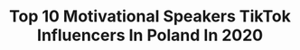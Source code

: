 ---
title: Top 10 Motivational Speakers TikTok Influencers In Poland In 2020
description: >-
  Find top motivational speakers TikTok influencers in Poland in 2020. Most popular hashtags: #love #motivation #funny #speaker.
platform: TikTok
profiles:
  - username: "indiana.liar"
    fullname: >-
      Paula Lupaya
    location: "Poland"
    followers: 42197
    engagement: 1710
    commentsToLikes: 0.044625
    id: cka0wpt9a3wqz0i78ksniqzdr
    verified: false
    hashtags: "#sanah, #musically, #speaker, #kulaar"
  - username: "mcksiaze_"
    fullname: >-
      mcksiaze
    location: "Poland"
    followers: 122483
    engagement: 1716
    commentsToLikes: 0.018206
    id: ck81qsocojj1t0j78o5rywp1u
    verified: false
    hashtags: "#lanyponiedzia, #child, #sweetbutpsycho, #mommyissues"
  - username: "j3bacp1s"
    fullname: >-
      J3bacP1S
    location: "Poland"
    followers: 2477
    engagement: 869
    commentsToLikes: 0.030417
    id: ck8qi4wss7q2j0j78nn7gziy2
    verified: false
    hashtags: "#money, #funny, #high, #maisonmargiela"
  - username: "maciek_i_ubrania"
    fullname: >-
      Maciej Sekulski 
    location: "Poland"
    followers: 3904
    engagement: 1514
    commentsToLikes: 0.023231
    id: ck93obxkv42hq0j786efq4rkz
    verified: false
    hashtags: "#gocrazy, #yeezy, #vibin, #travisdunk"
  - username: "bartek_ujma"
    fullname: >-
      Bartek Ujma ☑️
    location: "Poland"
    followers: 46247
    engagement: 537
    commentsToLikes: 0.011299
    id: ck96jj042p0b30j78c88j4aty
    verified: false
    hashtags: "#ludzi, #oldlady, #zszywacz, #cattok"
  - username: "artybryja"
    fullname: >-
      Try Can Do
    location: "Poland"
    followers: 29212
    engagement: 1104
    commentsToLikes: 0.012476
    id: ck9k5xoe7yjhv0j78d05oadmb
    verified: false
    hashtags: "#makemefamous, #dontletitflop, #amazing, #casual"
  - username: "stefanski_workout"
    fullname: >-
      stefanski_workout
    location: "Poland"
    followers: 25603
    engagement: 861
    commentsToLikes: 0.011034
    id: ckadzji4afdhb0i781y91231t
    verified: false
    hashtags: "#fireman, #makemefamous, #bestmoments, #strength"
  - username: "juliahajdenraich"
    fullname: >-
      Julia Hajdenraich
    location: "Poland"
    followers: 4443
    engagement: 396
    commentsToLikes: 0.017517
    id: cka0jird0i55j0i78sy76zn2a
    verified: false
    hashtags: "#pizza, #pictures, #joke, #duet"
  - username: "sajmo_o"
    fullname: >-
      Szymon Piech
    location: "Poland"
    followers: 67992
    engagement: 1352
    commentsToLikes: 0.060454
    id: ck9shro44ux180j78bmzexvl3
    verified: false
    hashtags: "#glitch, #ghost, #snapchat, #horror"
  - username: "crypto_bro"
    fullname: >-
      Ivan Maltsev
    location: "Poland"
    followers: 2780
    engagement: 304
    commentsToLikes: 0.317809
    id: ck97xur14wyro0j78hy7fa5xt
    verified: false
    hashtags: "#lifestyle, #crypro, #cryptocurrency, #motivation"
---